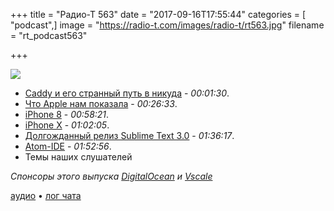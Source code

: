 +++
title = "Радио-Т 563"
date = "2017-09-16T17:55:44"
categories = [ "podcast",]
image = "https://radio-t.com/images/radio-t/rt563.jpg"
filename = "rt_podcast563"

+++

![](https://radio-t.com/images/radio-t/rt563.jpg)

- [Caddy и его странный путь в никуда](https://caddyserver.com/blog/accouncing-caddy-commercial-licenses.html) - *00:01:30*.
- [Что Apple нам показала](https://techcrunch.com/gallery/everything-apple-announced-at-its-iphone-x-keynote/) - *00:26:33*.
- [iPhone 8](http://mashable.com/2017/09/12/apple-finally-unveils-the-iphone-8-in-all-its-glory/) - *00:58:21*.
- [iPhone X](https://www.engadget.com/2017/09/12/apple-iphone-x-hands-on/) - *01:02:05*.
- [Долгожданный релиз Sublime Text 3.0](https://habrahabr.ru/post/337882/) - *01:36:17*.
- [Atom-IDE](http://blog.atom.io/2017/09/12/announcing-atom-ide.html) - *01:52:56*.
- Темы наших слушателей

*Спонсоры этого выпуска [DigitalOcean](https://www.digitalocean.com) и [Vscale](http://bit.ly/radio-t_vscale)*

[аудио](https://cdn.radio-t.com/rt_podcast563.mp3) • [лог чата](http://chat.radio-t.com/logs/radio-t-563.html)
<audio src="https://cdn.radio-t.com/rt_podcast563.mp3" preload="none"></audio>
